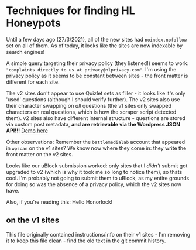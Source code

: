 # Techniques for finding HL Honeypots
Until a few days ago (27/3/2021), all of the new sites had `noindex,nofollow` set on all of them. As of today, it looks like the sites are now indexable by search engines!

A simple query targeting their privacy policy (they listened!) seems to work: `"complaints directly to us at privacy@hlprivacy.com"`. I'm using the privacy policy as it seems to be constant between sites - the front matter is different for each site.

The v2 sites don't appear to use Quizlet sets as filler - it looks like it's only 'used' questions (although I should verify further). The v2 sites also use their character swapping on _all_ questions (the v1 sites only swapped characters on real questions, which is how the scraper script detected them). v2 sites also have different internal structure - questions are stored via custom post metadata, **and are retrievable via the Wordpress JSON API!!!** [Demo here](https://wikicram.com/wp-json/wp/v2/posts/1051504)

Other observations: 
Remember the `battlemedialab` account that appeared in `wpscan` on the v1 sites? We know now where they come in: they write the front matter on the v2 sites.

Looks like our uBlock submission worked: only sites that I _didn't_ submit got upgraded to v2 (which is why it took me so long to notice them), so thats cool. I'm probably not going to submit them to uBlock, as my entire grounds for doing so was the absence of a privacy policy, which the v2 sites now have.

Also, if you're reading this: Hello Honorlock!

## on the v1 sites
This file originally contained instructions/info on their v1 sites - I'm removing it to keep this file clean - find the old text in the git commit history.
